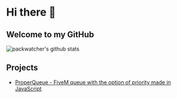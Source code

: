 # Hi there 👋

## Welcome to my GitHub

![packwatcher's github stats](https://github-readme-stats.vercel.app/api?username=packwatcher&show_icons=true&theme=dark)

## Projects
- [ProperQueue - FiveM queue with the option of priority made in JavaScript](../ProperQueue)
